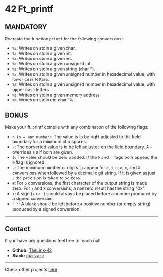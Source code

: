 # 42 Ft_printf

## MANDATORY

Recreate the function `printf` for the following conversions:

*	`%c`: Writes on stdin a given char.
*	`%i`: Writes on stdin a given int.
*	`%d`: Writes on stdin a given int.
*	`%u`: Writes on stdin a given unsigned int.
*	`%s`: Writes on stdin a given string (char *).
*	`%x`: Writes on stdin a given unsigned number in hexadecimal value, with lower case letters.
*	`%X`: Writes on stdin a given unsigned number in hexadecimal value, with upper case letters.
*	`%p`: Writes on stdin a given memory address.
*	`%%`: Writes on stdin the char '%'.


## BONUS

Make your ft_printf compile with any combination of the following flags:

*	`n (n = any number)`: The value is to be right adjusted to the field boundary for a minimum of n spaces.
*	`-`: The converted value is to be left adjusted on the field boundary. A `-` overrides a `0` if both are given.
*	`0`: The value should be zero padded. If the `0` and `-` flags both appear, the `0` flag is ignored.
*	`.`: The minimum number of digits to appear for `d`, `i`, `u`, `o`, `x`, and `X` conversions when followed by a decimal digit string. If it is given as just `.` the precision is taken to be zero.
*	`#`: For `o` conversions, the first character of the output string is made zero. For `x` and `X` conversions, a nonzero result has the string "0x".
*	`+`: A sign (+ or -) should always be placed before a number produced by a signed conversion.
*	`' '`: A blank should be left before a positive number (or empty string) produced by a signed conversion.

---

## Contact

If you have any questions feel free to reach out!

* **Github:** [TheLink-42](https://github.com/TheLink-42)
* **Slack:** [jbaeza-c](https://42born2code.slack.com/team/U05RS80818A)

---

Check other projects [here](https://github.com/TheLink-42/42-Journey)